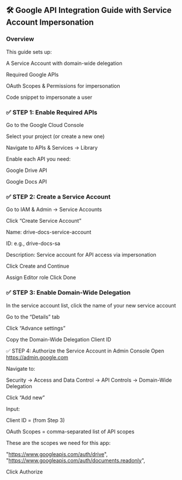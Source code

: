 ## 🛠️ Google API Integration Guide with Service Account Impersonation
### Overview
This guide sets up:

A Service Account with domain-wide delegation

Required Google APIs

OAuth Scopes & Permissions for impersonation

Code snippet to impersonate a user

### ✅ STEP 1: Enable Required APIs
Go to the Google Cloud Console

Select your project (or create a new one)

Navigate to APIs & Services → Library

Enable each API you need:

Google Drive API

Google Docs API


### ✅ STEP 2: Create a Service Account
Go to IAM & Admin → Service Accounts

Click “Create Service Account”

Name: drive-docs-service-account

ID: e.g., drive-docs-sa

Description: Service account for API access via impersonation

Click Create and Continue

Assign Editor role
Click Done

### ✅ STEP 3: Enable Domain-Wide Delegation
In the service account list, click the name of your new service account

Go to the “Details” tab

Click “Advance settings”

Copy the Domain-Wide Delegation Client ID

✅ STEP 4: Authorize the Service Account in Admin Console
Open https://admin.google.com

Navigate to:

Security → Access and Data Control → API Controls → Domain-Wide Delegation

Click “Add new”

Input:

Client ID = (from Step 3)

OAuth Scopes = comma-separated list of API scopes

These are the scopes we need for this app:

"https://www.googleapis.com/auth/drive",
"https://www.googleapis.com/auth/documents.readonly",

Click Authorize
